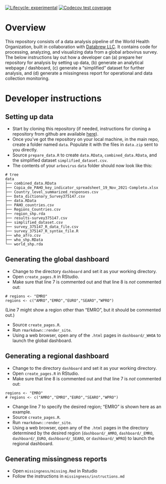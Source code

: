 
<!-- README.md is generated from README.Rmd. Please edit that file -->
<!-- badges: start -->

[![Lifecycle:
experimental](https://img.shields.io/badge/lifecycle-experimental-orange.svg)](https://lifecycle.r-lib.org/articles/stages.html#experimental)
[![Codecov test
coverage](https://codecov.io/gh/databrew/arbovirus/branch/main/graph/badge.svg)](https://codecov.io/gh/databrew/arbovirus?branch=main)
<!-- badges: end -->

# Overview

This repository consists of a data analysis pipeline of the World Health
Organization, built in collaboration with [Databrew
LLC](https://databrew.cc). It contains code for processing, analyzing,
and visualizing data from a global arbovirus survey. The below
instructions lay out how a developer can (a) prepare her repository for
analysis by setting up data, (b) generate an analytical webpage /
dashboard, (c) generate a “simplified” dataset for further analysis, and
(d) generate a missingness report for operational and data collection
monitoring.

# Developer instructions

## Setting up data

-   Start by cloning this repository (if needed, instructions for
    cloning a repository from github are available
    [here](https://docs.github.com/en/repositories/creating-and-managing-repositories/cloning-a-repository)).
-   Once you’ve got the repository on your local machine, in the main
    repo, create a folder named `data`. Populate it with the files in
    `data.zip` sent to you directly.
-   Source `prepare_data.R` to create `data.RData`,
    `combined_data.RData`, and the simplified dataset
    `simplified_dataset.csv`.
-   The contents of your `arbovirus` `data` folder should now look like
    this:

<!-- -->

    # tree
    data
    ├── combined_data.RData
    ├── Copia_de_PAHO_key_indicator_spreadsheet_19_Nov_2021-Completo.xlsx
    ├── Country_level_summarized_responses.csv
    ├── Data_dictionary_Survey375147.csv
    ├── data.RData
    ├── PAHO_countries.csv
    ├── Regions_Countries.csv
    ├── region_shp.rda
    ├── results-survey375147.csv
    ├── simplified_dataset.csv
    ├── survey_375147_R_data_file.csv
    ├── survey_375147_R_syntax_file.R
    ├── who_afro.csv
    ├── who_shp.RData
    └── world_shp.rda

## Generating the global dashboard

-   Change to the directory `dashboard` and set it as your working
    directory.
-   Open `create_pages.R` in RStudio.
-   Make sure that line 7 is commented out and that line 8 is *not*
    commented out:

<!-- -->

    # regions <- "EMRO"
    regions <- c("AMRO","EMRO","EURO","SEARO","WPRO")

(Line 7 might show a region other than “EMRO”, but it should be
commented out.)

-   Source `create_pages.R`.
-   Run `rmarkdown::render_site`.
-   Using a web browser, open any of the `.html` pages in
    `dashboard/_WHOA` to launch the global dashboard.

## Generating a regional dashboard

-   Change to the directory `dashboard` and set it as your working
    directory.
-   Open `create_pages.R` in RStudio.
-   Make sure that line 8 is commented out and that line 7 is *not*
    commented out:

<!-- -->

    regions <- "EMRO"
    # regions <- c("AMRO","EMRO","EURO","SEARO","WPRO")

-   Change line 7 to specify the desired region; “EMRO” is shown here as
    an example.
-   Source `create_pages.R`.
-   Run `rmarkdown::render_site`.
-   Using a web browser, open any of the `.html` pages in the directory
    determined by the desired region (`dashboard/_AMRO`,
    `dashboard/_EMRO`, `dashboard/_EURO`, `dashboard/_SEARO`, or
    `dashboard/_WPRO`) to launch the regional dashboard.

## Generating missingness reports

-   Open `missingness/missing.Rmd` in Rstudio  
-   Follow the instructions in `missingness/instructions.md`

